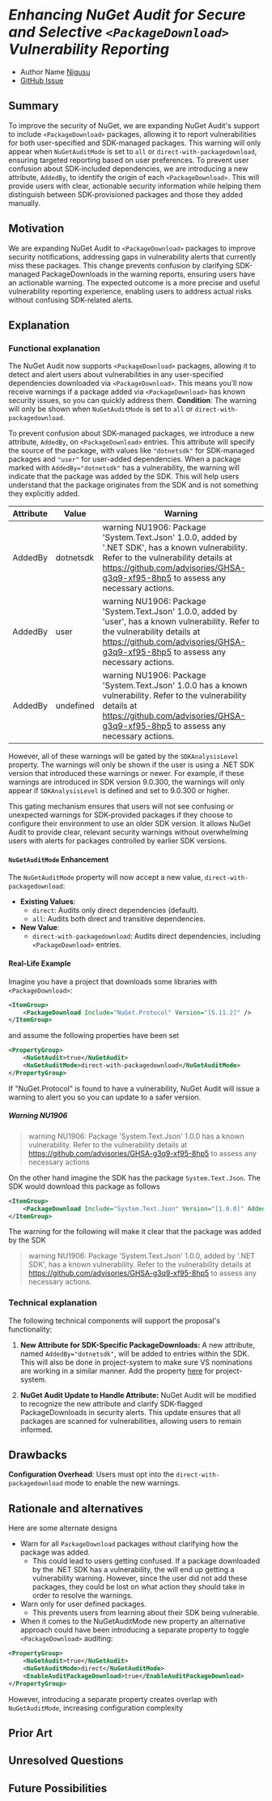 # ***Enhancing NuGet Audit for Secure and Selective `<PackageDownload>` Vulnerability Reporting***
<!-- Replace `Title` with an appropriate title for your design -->

- Author Name [Nigusu](https://github.com/Nigusu-Allehu)
- [GitHub Issue](https://github.com/NuGet/Home/issues/13658)

## Summary

<!-- One-paragraph description of the proposal. -->
To improve the security of NuGet, we are expanding NuGet Audit's support to include `<PackageDownload>` packages, allowing it to report vulnerabilities for both user-specified and SDK-managed packages.
This warning will only appear when `NuGetAuditMode` is set to `all` or `direct-with-packagedownload`, ensuring targeted reporting based on user preferences.
To prevent user confusion about SDK-included dependencies, we are introducing a new attribute, `AddedBy`, to identify the origin of each `<PackageDownload>`.
This will provide users with clear, actionable security information while helping them distinguish between SDK-provisioned packages and those they added manually.

## Motivation

<!-- Why are we doing this? What pain points does this solve? What is the expected outcome? -->

We are expanding NuGet Audit to `<PackageDownload>` packages to improve security notifications, addressing gaps in vulnerability alerts that currently miss these packages.
This change prevents confusion by clarifying SDK-managed PackageDownloads in the warning reports, ensuring users have an actionable warning.
The expected outcome is a more precise and useful vulnerability reporting experience, enabling users to address actual risks without confusing SDK-related alerts.

## Explanation

### Functional explanation

The NuGet Audit now supports `<PackageDownload>` packages, allowing it to detect and alert users about vulnerabilities in any user-specified dependencies downloaded via `<PackageDownload>`. 
This means you’ll now receive warnings if a package added via `<PackageDownload>` has known security issues, so you can quickly address them.
**Condition**: The warning will only be shown when `NuGetAuditMode` is set to `all` or `direct-with-packagedownload`.

To prevent confusion about SDK-managed packages, we introduce a new attribute, `AddedBy`, on `<PackageDownload>` entries.
This attribute will specify the source of the package, with values like `"dotnetsdk"` for SDK-managed packages and `"user"` for user-added dependencies.
When a package marked with `AddedBy="dotnetsdk"` has a vulnerability, the warning will indicate that the package was added by the SDK.
This will help users understand that the package originates from the SDK and is not something they explicitly added.

| Attribute | Value     | Warning   |
|-----------|-----------|-----------|
| AddedBy   | dotnetsdk | warning NU1906: Package 'System.Text.Json' 1.0.0, added by '.NET SDK', has a known vulnerability. Refer to the vulnerability details at https://github.com/advisories/GHSA-g3q9-xf95-8hp5 to assess any necessary actions. |
| AddedBy   | user      | warning NU1906: Package 'System.Text.Json' 1.0.0, added by 'user', has a known vulnerability. Refer to the vulnerability details at https://github.com/advisories/GHSA-g3q9-xf95-8hp5 to assess any necessary actions. |
| AddedBy   | undefined | warning NU1906: Package 'System.Text.Json' 1.0.0 has a known vulnerability. Refer to the vulnerability details at https://github.com/advisories/GHSA-g3q9-xf95-8hp5 to assess any necessary actions. |

However, all of these warnings will be gated by the `SDKAnalysisLevel` property.
The warnings will only be shown if the user is using a .NET SDK version that introduced these warnings or newer.
For example, if these warnings are introduced in SDK version 9.0.300, the warnings will only appear if `SDKAnalysisLevel` is defined and set to 9.0.300 or higher.

This gating mechanism ensures that users will not see confusing or unexpected warnings for SDK-provided packages if they choose to configure their environment to use an older SDK version.
It allows NuGet Audit to provide clear, relevant security warnings without overwhelming users with alerts for packages controlled by earlier SDK versions.

#### `NuGetAuditMode` Enhancement

The `NuGetAuditMode` property will now accept a new value, `direct-with-packagedownload`:

- **Existing Values**:
  - `direct`: Audits only direct dependencies (default).
  - `all`: Audits both direct and transitive dependencies.
- **New Value**:
  - `direct-with-packagedownload`: Audits direct dependencies, including `<PackageDownload>` entries.

#### Real-Life Example

Imagine you have a project that downloads some libraries with `<PackageDownload>`:

```xml
<ItemGroup>
    <PackageDownload Include="NuGet.Protocol" Version="[5.11.2]" />
</ItemGroup>
```

and assume the following properties have been set

```xml
<PropertyGroup>
    <NuGetAudit>true</NuGetAudit>
    <NuGetAuditMode>direct-with-packagedownload</NuGetAuditMode>
</PropertyGroup>
```

If "NuGet.Protocol" is found to have a vulnerability, NuGet Audit will issue a warning to alert you so you can update to a safer version.

##### Warning NU1906

> warning NU1906: Package 'System.Text.Json' 1.0.0 has a known vulnerability. Refer to the vulnerability details at https://github.com/advisories/GHSA-g3q9-xf95-8hp5 to assess any necessary actions

On the other hand imagine the SDK has the package `System.Text.Json`. The SDK would download this package as follows

```xml
<ItemGroup>
    <PackageDownload Include="System.Text.Json" Version="[1.0.0]" AddedBy="dotnetsdk"/>
</ItemGroup>
```

The warning for the following will make it clear that the package was added by the SDK

> warning NU1906: Package 'System.Text.Json' 1.0.0, added by '.NET SDK', has a known vulnerability. Refer to the vulnerability details at https://github.com/advisories/GHSA-g3q9-xf95-8hp5 to assess any necessary actions.


### Technical explanation

<!-- Explain the proposal in sufficient detail with implementation details, interaction models, and clarification of corner cases. -->

The following technical components will support the proposal's functionality:

1. **New Attribute for SDK-Specific PackageDownloads:** A new attribute, named `AddedBy="dotnetsdk"`, will be added to <PackageDownload> entries within the SDK.
 This will also be done in project-system to make sure VS nominations are working in a similar manner. 
 Add the property [here](https://github.com/dotnet/project-system/blob/9f35656ad68aa1352d7b6b0fd01784f7aefe1005/src/Microsoft.VisualStudio.ProjectSystem.Managed/ProjectSystem/Rules/CollectedPackageDownload.xaml#L3) for project-system.

1. **NuGet Audit Update to Handle Attribute:** NuGet Audit will be modified to recognize the new attribute and clarify SDK-flagged PackageDownloads in security alerts.
This update ensures that all <PackageDownload> packages are scanned for vulnerabilities, allowing users to remain informed.

## Drawbacks

**Configuration Overhead**: Users must opt into the `direct-with-packagedownload` mode to enable the new warnings.

<!-- Why should we not do this? -->

## Rationale and alternatives

<!-- Why is this the best design compared to other designs? -->
<!-- What other designs have been considered and why weren't they chosen? -->
<!-- What is the impact of not doing this? -->

Here are some alternate designs

- Warn for all `PackageDownload` packages without clarifying how the package was added.
  - This could lead to users getting confused.
    If a package downloaded by the .NET SDK has a vulnerability, the will end up getting a vulnerability warning.
    However, since the user did not add these packages, they could be lost on what action they should take in order to resolve the warnings.
- Warn only for user defined packages.
  - This prevents users from learning about their SDK being vulnerable.
- When it comes to the NuGetAuditMode new property an alternative approach could have been introducing a separate property to toggle `<PackageDownload>` auditing:

```xml
<PropertyGroup>
    <NuGetAudit>true</NuGetAudit>
    <NuGetAuditMode>direct</NuGetAuditMode>
    <EnableAuditPackageDownload>true</EnableAuditPackageDownload>
</PropertyGroup>
```

However, introducing a separate property creates overlap with `NuGetAuditMode`, increasing configuration complexity

## Prior Art

<!-- What prior art, both good and bad are related to this proposal? -->
<!-- Do other features exist in other ecosystems and what experience have their community had? -->
<!-- What lessons from other communities can we learn from? -->
<!-- Are there any resources that are relevant to this proposal? -->

## Unresolved Questions

<!-- What parts of the proposal do you expect to resolve before this gets accepted? -->
<!-- What parts of the proposal need to be resolved before the proposal is stabilized? -->
<!-- What related issues would you consider out of scope for this proposal but can be addressed in the future? -->

## Future Possibilities

<!-- What future possibilities can you think of that this proposal would help with? -->